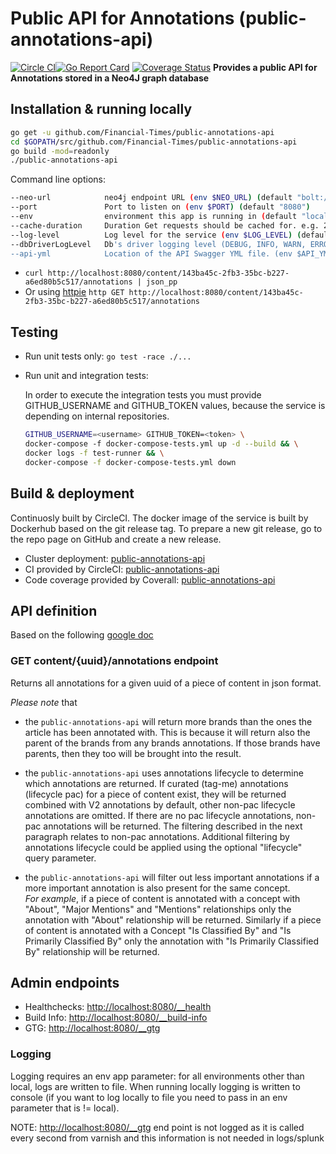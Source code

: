 # Public API for Annotations (public-annotations-api)

[![Circle CI](https://circleci.com/gh/Financial-Times/public-annotations-api.svg?style=shield)](https://circleci.com/gh/Financial-Times/public-annotations-api)[![Go Report Card](https://goreportcard.com/badge/github.com/Financial-Times/public-annotations-api)](https://goreportcard.com/report/github.com/Financial-Times/public-annotations-api) [![Coverage Status](https://coveralls.io/repos/github/Financial-Times/public-annotations-api/badge.svg)](https://coveralls.io/github/Financial-Times/public-annotations-api)
__Provides a public API for Annotations stored in a Neo4J graph database__

## Installation & running locally

```sh
go get -u github.com/Financial-Times/public-annotations-api
cd $GOPATH/src/github.com/Financial-Times/public-annotations-api
go build -mod=readonly
./public-annotations-api
```

Command line options:
```sh
--neo-url            neo4j endpoint URL (env $NEO_URL) (default "bolt://localhost:7687")
--port               Port to listen on (env $PORT) (default "8080")
--env                environment this app is running in (default "local")
--cache-duration     Duration Get requests should be cached for. e.g. 2h45m would set the max-age value to '7440' seconds (env $CACHE_DURATION) (default "30s")
--log-level          Log level for the service (env $LOG_LEVEL) (default "info")
--dbDriverLogLevel   Db's driver logging level (DEBUG, INFO, WARN, ERROR) (env $DB_DRIVER_LOG_LEVEL) (default "WARN")
--api-yml            Location of the API Swagger YML file. (env $API_YML) (default "./api.yml")
```

* `curl http://localhost:8080/content/143ba45c-2fb3-35bc-b227-a6ed80b5c517/annotations | json_pp`
* Or using [httpie](https://github.com/jkbrzt/httpie) `http GET http://localhost:8080/content/143ba45c-2fb3-35bc-b227-a6ed80b5c517/annotations`

## Testing

* Run unit tests only: `go test -race ./...`
* Run unit and integration tests:

    In order to execute the integration tests you must provide GITHUB_USERNAME and GITHUB_TOKEN values, because the service is depending on internal repositories.
    ```sh
    GITHUB_USERNAME=<username> GITHUB_TOKEN=<token> \
    docker-compose -f docker-compose-tests.yml up -d --build && \
    docker logs -f test-runner && \
    docker-compose -f docker-compose-tests.yml down
    ```

## Build & deployment

Continuosly built by CircleCI. The docker image of the service is built by Dockerhub based on the git release tag.
To prepare a new git release, go to the repo page on GitHub and create a new release.

* Cluster deployment:  [public-annotations-api](https://upp-k8s-jenkins.in.ft.com/job/k8s-deployment/job/apps-deployment/job/public-annotations-api-auto-deploy/)
* CI provided by CircleCI: [public-annotations-api](https://circleci.com/gh/Financial-Times/public-annotations-api)
* Code coverage provided by Coverall: [public-annotations-api](https://coveralls.io/github/Financial-Times/public-annotations-api)

## API definition

Based on the following [google doc](https://docs.google.com/a/ft.com/document/d/1kQH3tk1GhXnupHKdDhkDE5UyJIHm2ssWXW3zjs3g2h8/edit?usp=sharing)

### GET content/{uuid}/annotations endpoint

Returns all annotations for a given uuid of a piece of content in json format.

*Please note* that

* the `public-annotations-api` will return more brands than the ones the article has been annotated with.
This is because it will return also the parent of the brands from any brands annotations.
If those brands have parents, then they too will be brought into the result.

* the `public-annotations-api` uses annotations lifecycle to determine which annotations are returned. If curated (tag-me) annotations (lifecycle pac) for a piece of content exist, they will be returned combined with V2 annotations by default, other non-pac lifecycle annotations are omitted.
If there are no pac lifecycle annotations, non-pac annotations will be returned. The filtering described in the next paragraph relates to non-pac annotations. Additional filtering by annotations lifecycle could be applied using the optional "lifecycle" query parameter.

* the `public-annotations-api` will filter out less important annotations if a more important annotation is also present for the same concept.  
_For example_, if a piece of content is annotated with a concept with "About", "Major Mentions" and "Mentions" relationships
only the annotation with "About" relationship will be returned.
Similarly if a piece of content is annotated with a Concept "Is Classified By" and "Is Primarily Classified By"
only the annotation with "Is Primarily Classified By" relationship will be returned.

## Admin endpoints

* Healthchecks: [http://localhost:8080/__health](http://localhost:8080/__health)  
* Build Info: [http://localhost:8080/__build-info](http://localhost:8080/__build-info)  
* GTG: [http://localhost:8080/__gtg](http://localhost:8080/__gtg)

### Logging

Logging requires an env app parameter: for all environments other than local, logs are written to file. When running locally logging is written to console (if you want to log locally to file you need to pass in an env parameter that is != local).

NOTE: <http://localhost:8080/__gtg> end point is not logged as it is called every second from varnish and this information is not needed in logs/splunk
